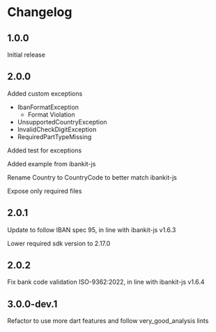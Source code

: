 # Changelog

## 1.0.0

Initial release

## 2.0.0

Added custom exceptions

- IbanFormatException
  - Format Violation
- UnsupportedCountryException
- InvalidCheckDigitException
- RequiredPartTypeMissing

Added test for exceptions

Added example from ibankit-js

Rename Country to CountryCode to better match ibankit-js

Expose only required files

## 2.0.1

Update to follow IBAN spec 95, in line with ibankit-js v1.6.3

Lower required sdk version to 2.17.0

## 2.0.2

Fix bank code validation ISO-9362:2022, in line with ibankit-js v1.6.4

## 3.0.0-dev.1

Refactor to use more dart features and follow very_good_analysis lints
